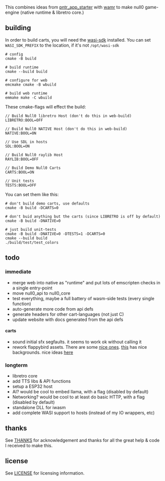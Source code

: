 This combines ideas from [pntr_app_starter](https://github.com/RobLoach/pntr_app_starter) with [wamr](https://github.com/bytecodealliance/wasm-micro-runtime) to make null0 game-engine (native runtime & libretro core.)

## building

In order to build carts, you will need the [wasi-sdk](https://github.com/WebAssembly/wasi-sdk/releases) installed. You can set `WASI_SDK_PREFIX` to the location, if it's not `/opt/wasi-sdk`

```
# config
cmake -B build

# build runtime
cmake --build build

# configure for web
emcmake cmake -B wbuild

# build web runtime
emmake make -C wbuild
```

These cmake-flags will effect the build:

```
// Build Null0 libretro Host (don't do this in web-build)
LIBRETRO:BOOL=OFF

// Build Null0 NATIVE Host (don't do this in web-build)
NATIVE:BOOL=ON

// Use SDL in hosts
SDL:BOOL=ON

// Build Null0 raylib Host
RAYLIB:BOOL=OFF

// Build Demo Null0 Carts
CARTS:BOOL=ON

// Unit tests
TESTS:BOOL=OFF
```

You can set them like this:

```
# don't build demo carts, use defaults
cmake -B build -DCARTS=0

# don't buid anything but the carts (since LIBRETRO is off by default)
cmake -B build -DNATIVE=0

# just build unit-tests
cmake -B build -DNATIVE=0 -DTESTS=1 -DCARTS=0
cmake --build build
./build/test/test_colors
```

## todo

### immediate

- merge web into native as "runtime" and put lots of emscripten checks in a single entry-point
- move null0_api to null0_core
- test everything, maybe a full battery of wasm-side tests (every single function)
- auto-generate more code from api defs
- generate headers for other cart-languages (not just C)
- update website with docs generated from the api defs

#### carts

- sound initial sfx segfaults. it seems to work ok without calling it
- rework flappybird assets. There are some [nice ones](https://flappybird.io/). [this](https://studio.code.org/flappy) has nice backgrounds. nice ideas [here](https://youtu.be/3IdOCxHGMIo?list=PLhQjrBD2T383Vx9-4vJYFsJbvZ_D17Qzh)


### longterm

- libretro core
- add TTS libs & API functions
- setup a ESP32 host
- AI? would be cool to embed llama, with a flag (disabled by default)
- Networking? would be cool to at least do basic HTTP, with a flag (disabled by default)
- standalone DLL for iwasm
- add complete WASI support to hosts (instead of my IO wrappers, etc)

## thanks

See [THANKS](THANKS.md) for acknowledgement and thanks for all the great help & code I received to make this.


## license

See [LICENSE](LICENSE) for licensing information.
